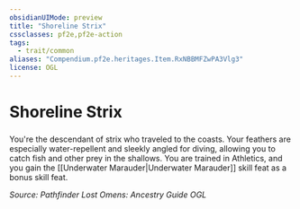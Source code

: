 ```yaml
---
obsidianUIMode: preview
title: "Shoreline Strix"
cssclasses: pf2e,pf2e-action
tags:
  - trait/common
aliases: "Compendium.pf2e.heritages.Item.RxNBBMFZwPA3Vlg3"
license: OGL
---
```

# Shoreline Strix

### 






You're the descendant of strix who traveled to the coasts. Your feathers are especially water-repellent and sleekly angled for diving, allowing you to catch fish and other prey in the shallows. You are trained in Athletics, and you gain the [[Underwater Marauder|Underwater Marauder]] skill feat as a bonus skill feat.

*Source: Pathfinder Lost Omens: Ancestry Guide*
*OGL*